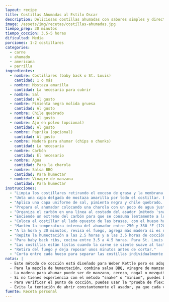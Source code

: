 ```yaml
---
layout: recipe
title: Costillas Ahumadas al Estilo Oscar
description: Deliciosas costillas ahumadas con sabores simples y directos, cocinadas lentamente para conseguir la perfecta textura y sabor.
image: /assets/img/recetas/costillas-ahumadas.jpg
tiempo_prep: 30 minutos
tiempo_coccion: 3.5-5 horas
dificultad: Media
porciones: 1-2 costillares
categories: 
  - carne
  - ahumado
  - americana
  - parrilla
ingredientes:
  - nombre: Costillares (baby back o St. Louis)
    cantidad: 1 o más
  - nombre: Mostaza amarilla
    cantidad: La necesaria para cubrir
  - nombre: Sal
    cantidad: Al gusto
  - nombre: Pimienta negra molida gruesa
    cantidad: Al gusto
  - nombre: Chile quebrado
    cantidad: Al gusto
  - nombre: Ajo en polvo (opcional)
    cantidad: Al gusto
  - nombre: Paprika (opcional)
    cantidad: Al gusto
  - nombre: Madera para ahumar (chips o chunks)
    cantidad: La necesaria
  - nombre: Carbón
    cantidad: El necesario
  - nombre: Agua
    cantidad: Para la charola
  - nombre: Salsa BBQ
    cantidad: Para humectar
  - nombre: Vinagre de manzana
    cantidad: Para humectar
instrucciones:
  - "Limpia los costillares retirando el exceso de grasa y la membrana conectiva del lado interno (membrana plateada). Esta última se puede retirar introduciendo un cuchillo de punta roma entre la membrana y el hueso, levantándola un poco y jalando con una toalla de papel."
  - "Unta una capa delgada de mostaza amarilla por todo el costillar. Esto actuará como 'binder' para que el sazonado se adhiera mejor y no alterará el sabor final."
  - "Aplica una capa uniforme de sal, pimienta negra y chile quebrado. Puedes añadir también ajo en polvo, paprika u otras especias si deseas, aunque esta receta se enfoca en sabores simples y directos. No se recomienda usar azúcar en el rub para este método."
  - "Prepara el ahumador colocando una charola con un poco de agua justo debajo de donde se ubicarán las costillas. Esto ayudará a atrapar la grasa y mantener la humedad durante la cocción."
  - "Organiza el carbón en una línea al costado del asador (método 'snake' o 'minion') y coloca chips o trozos de madera sobre toda la línea de carbón."
  - "Enciende un extremo del carbón para que se consuma lentamente a lo largo del tiempo, creando una fuente de calor indirecta."
  - "Coloca el costillar al lado opuesto de las brasas, con el hueso hacia abajo, y cierra la tapa del asador."
  - "Mantén la temperatura interna del ahumador entre 250 y 330 °F (120–165 °C) durante todo el proceso."
  - "A la hora y 30 minutos, revisa el fuego, agrega más madera si es necesario, y humecta las costillas con la mezcla de BBQ, vinagre y agua (usa brocha, cuchara o atomizador)."
  - "Repite la humectación a las 2.5 horas y a las 3.5 horas de cocción."
  - "Para baby back ribs, cocina entre 3.5 a 4.5 horas. Para St. Louis ribs, entre 4 a 5 horas."
  - "Las costillas están listas cuando la carne se siente suave al tacto, cede ligeramente al levantarla con pinzas, y se separa del hueso con facilidad."
  - "Retira del fuego y deja reposar unos minutos antes de cortar."
  - "Corta entre cada hueso para separar las costillas individualmente y sirve tal cual o báñalas con tu salsa BBQ favorita."
notas: |
  - Este método de cocción está diseñado para Weber Kettle pero es adaptable a otros asadores o ahumadores.
  - Para la mezcla de humectación, combina salsa BBQ, vinagre de manzana y agua en proporciones iguales.
  - La madera para ahumar puede ser de manzano, cerezo, nogal o mezquite según el sabor que prefieras.
  - Si no tienes experiencia con el método "snake" o "minion", puedes buscar tutoriales en línea - básicamente consiste en colocar el carbón en forma de línea o círculo para que se encienda progresivamente.
  - Para verificar el punto de cocción, puedes usar la "prueba de flexión": toma las costillas con unas pinzas y levántalas por un extremo. Si se doblan formando una curva pronunciada y la carne comienza a agrietarse en la superficie, están listas.
  - Evita la tentación de abrir constantemente el asador, ya que cada vez que lo abres pierdes calor y humo.
fuente: Receta personal
---
```

